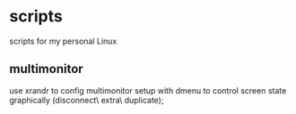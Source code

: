 # scripts
scripts for my personal Linux 
## multimonitor 
use xrandr to config multimonitor setup with dmenu to control screen state graphically (disconnect\ extra\ duplicate);
